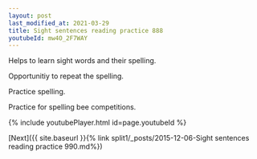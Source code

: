 ```yaml
---
layout: post
last_modified_at: 2021-03-29
title: Sight sentences reading practice 888
youtubeId: mw4O_2F7WAY
---
```

 
 
Helps to learn sight words and their spelling.

Opportunitiy to repeat the spelling. 

Practice spelling. 
 
Practice for spelling bee competitions. 
 
{% include youtubePlayer.html id=page.youtubeId %}
 
 

[Next]({{ site.baseurl }}{% link  split1/_posts/2015-12-06-Sight sentences reading practice 990.md%})
 
